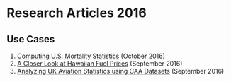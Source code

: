 # Research Articles 2016

## Use Cases

1. [Computing U.S. Mortality Statistics](us-mortality/README.md) (October 2016)
1. [A Closer Look at Hawaiian  Fuel Prices](hawaii-prices/README.md) (September 2016)
1. [Analyzing UK Aviation Statistics using CAA Datasets](uk-aviation/README.md) (September 2016)